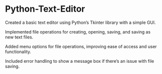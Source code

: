 # Python-Text-Editor
Created a basic text editor using Python’s Tkinter library with a simple GUI.

Implemented file operations for creating, opening, saving, and saving as new text files.

Added menu options for file operations, improving ease of access and user functionality.

Included error handling to show a message box if there’s an issue with file saving.
